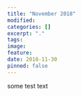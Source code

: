 ```yaml
---
title: "November 2018"
modified:
categories: []
excerpt: "."
tags:
image:
feature:
date: 2018-11-30
pinned: false
---
```


some test text